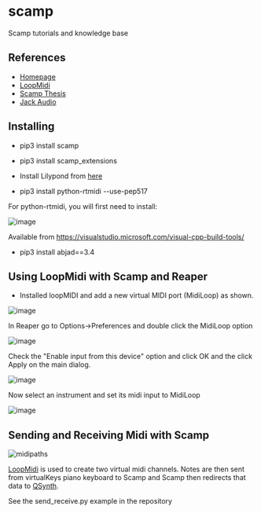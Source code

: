 # scamp
Scamp tutorials and knowledge base


## References

- [Homepage](http://scamp.marcevanstein.com/)
- [LoopMidi](https://www.tobias-erichsen.de/software/loopmidi.html)
- [Scamp Thesis](http://marcevanstein.com/Writings/Evanstein_MAT_Thesis_SCAMP.pdf)
- [Jack Audio](https://jackaudio.org/downloads/)


## Installing
- pip3 install scamp
- pip3 install scamp_extensions

- Install Lilypond from [here](http://lilypond.org/development.html)

- pip3 install python-rtmidi --use-pep517

For python-rtmidi, you will first need to install:

![image](https://user-images.githubusercontent.com/12407183/209846499-611bf8ba-43e3-4943-8283-1fb85199566f.png)

Available from https://visualstudio.microsoft.com/visual-cpp-build-tools/

- pip3 install abjad==3.4



## Using LoopMidi with Scamp and Reaper

- Installed loopMIDI and add a new virtual MIDI port (MidiLoop) as shown.

![image](https://user-images.githubusercontent.com/12407183/209932117-50b917ec-eb81-4325-a015-2e32bcf7562c.png)

In Reaper go to Options->Preferences and double click the MidiLoop option

![image](https://user-images.githubusercontent.com/12407183/209932329-1ab6c0f3-afd3-4217-a119-73574e3c618e.png)

Check the "Enable input from this device" option and click OK and the click Apply on the main dialog.

![image](https://user-images.githubusercontent.com/12407183/209932371-a61b94fe-e91e-4321-b0d3-2043d90d243d.png)

Now select an instrument and set its midi input to MidiLoop

![image](https://user-images.githubusercontent.com/12407183/209932594-23a3a428-3fb7-4e49-803a-60c02479b0e5.png)




## Sending and Receiving Midi with Scamp

![midipaths](https://user-images.githubusercontent.com/12407183/210153089-4b8599cc-d62c-4600-a742-7f48ee91e2d9.jpg)

[LoopMidi](https://www.tobias-erichsen.de/software/loopmidi.html) is used to create two virtual midi channels.
Notes are then sent from virtualKeys piano keyboard to Scamp and Scamp then redirects that data to [QSynth](https://qsynth.sourceforge.io/).

See the send_receive.py example in the repository


